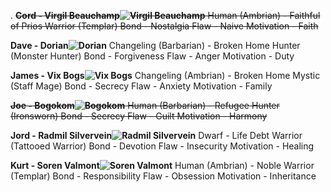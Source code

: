 .
~~**Cord - Virgil Beauchamp![Virgil Beauchamp](https://raw.githubusercontent.com/SkroxiousDM/SkroxiousDM/refs/heads/main/Images/Virgil.webp)**
Human (Ambrian) - Faithful of Prios
Warrior (Templar)
Bond - Nostalgia 
Flaw - Naive
Motivation - Faith~~

**Dave - Dorian![Dorian](https://raw.githubusercontent.com/SkroxiousDM/SkroxiousDM/refs/heads/main/Images/Dorian.webp)**
Changeling (Barbarian) - Broken Home
Hunter (Monster Hunter)
Bond - Forgiveness 
Flaw - Anger
Motivation - Duty

**James - Vix Bogs![Vix Bogs](https://raw.githubusercontent.com/SkroxiousDM/SkroxiousDM/refs/heads/main/Images/Vix%20Bogs.webp)**
Changeling (Ambrian) - Broken Home
Mystic (Staff Mage)
Bond - Secrecy 
Flaw - Anxiety 
Motivation - Family

~~**Joe - Bogokom![Bogokom](https://raw.githubusercontent.com/SkroxiousDM/SkroxiousDM/refs/heads/main/Images/Bogokom.webp)**
Human (Barbarian) - Refugee
Hunter (Ironsworn)
Bond - Secrecy
Flaw - Guilt
Motivation - Harmony~~

**Jord - Radmil Silvervein![Radmil Silvervein](https://raw.githubusercontent.com/SkroxiousDM/SkroxiousDM/refs/heads/main/Images/Radmil.webp)**
Dwarf - Life Debt
Warrior (Tattooed Warrior)
Bond - Devotion 
Flaw - Insecurity 
Motivation - Healing

**Kurt -  Soren Valmont![Soren Valmont](https://github.com/SkroxiousDM/SkroxiousDM/blob/main/Images/kurrrrt_-_Soren_Valmont.png)**
Human (Ambrian) - Noble
Warrior (Templar)
Bond - Responsibility
Flaw - Obsession
Motivation - Inheritance
